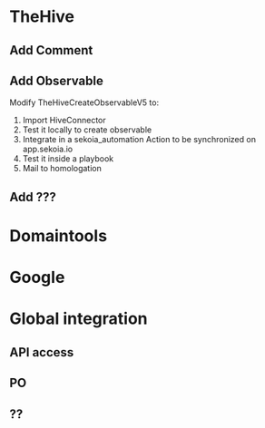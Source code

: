 # TheHive

## Add Comment

## Add Observable

Modify TheHiveCreateObservableV5 to:
1. Import HiveConnector
2. Test it locally to create observable
3. Integrate in a sekoia_automation Action to be synchronized on app.sekoia.io
4. Test it inside a playbook
5. Mail to homologation

## Add ???

# Domaintools

# Google

# Global integration

## API access

## PO

## ??